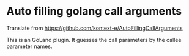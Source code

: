 Auto filling golang call arguments
================================

Translate from https://github.com/kontext-e/AutoFillingCallArguments

This is an GoLand plugin. It guesses the call parameters by the callee parameter names.